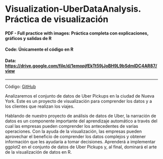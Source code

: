 # Visualization-UberDataAnalysis. Práctica de visualización

#### PDF - Full practice with images: Práctica completa con explicaciones, gráficos y salidas de R
#### Code: Únicamente el código en R
#### Data: https://drive.google.com/file/d/1emopjfEkTt59jJoBH9L9bSdmlDC4AR87/view

___

Código: [GitHub](https://github.com/alvarobarrio)



Analizaremos el conjunto de datos de Uber Pickups en la ciudad de Nueva York. Este es un proyecto de visualización para comprender los datos y a los clientes que realizan los viajes.

Hablando de nuestro proyecto de análisis de datos de Uber, la narración de datos es un componente importante del aprendizaje automático a través del cual las empresas pueden comprender los antecedentes de varias operaciones. Con la ayuda de la visualización, las empresas pueden aprovechar el beneficio de comprender los datos complejos y obtener información que les ayudaría a tomar decisiones. Aprenderá a implementar ggplot2 en el conjunto de datos de Uber Pickups y, al final, dominará el arte de la visualización de datos en R.
